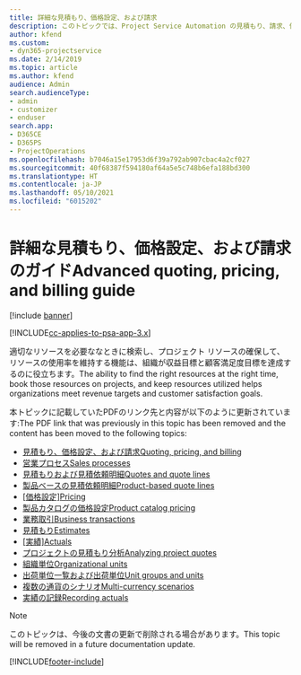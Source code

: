 ```yaml
---
title: 詳細な見積もり、価格設定、および請求
description: このトピックでは、Project Service Automation の見積もり、請求、価格設定に関する情報を提供します。
author: kfend
ms.custom:
- dyn365-projectservice
ms.date: 2/14/2019
ms.topic: article
ms.author: kfend
audience: Admin
search.audienceType:
- admin
- customizer
- enduser
search.app:
- D365CE
- D365PS
- ProjectOperations
ms.openlocfilehash: b7046a15e17953d6f39a792ab907cbac4a2cf027
ms.sourcegitcommit: 40f68387f594180af64a5e5c748b6efa188bd300
ms.translationtype: HT
ms.contentlocale: ja-JP
ms.lasthandoff: 05/10/2021
ms.locfileid: "6015202"
---
```

# <a name="advanced-quoting-pricing-and-billing-guide"></a><span data-ttu-id="c9936-103">詳細な見積もり、価格設定、および請求のガイド</span><span class="sxs-lookup"><span data-stu-id="c9936-103">Advanced quoting, pricing, and billing guide</span></span>

[!include [banner](../../includes/psa-now-project-operations.md)]

[!INCLUDE[cc-applies-to-psa-app-3.x](../../includes/cc-applies-to-psa-app-3x.md)]

<span data-ttu-id="c9936-104">適切なリソースを必要ななときに検索し、プロジェクト リソースの確保して、リソースの使用率を維持する機能は、組織が収益目標と顧客満足度目標を達成するのに役立ちます。</span><span class="sxs-lookup"><span data-stu-id="c9936-104">The ability to find the right resources at the right time, book those resources on projects, and keep resources utilized helps organizations meet revenue targets and customer satisfaction goals.</span></span> 

<span data-ttu-id="c9936-105">本トピックに記載していたPDFのリンク先と内容が以下のように更新されています:</span><span class="sxs-lookup"><span data-stu-id="c9936-105">The PDF link that was previously in this topic has been removed and the content has been moved to the following topics:</span></span>

- [<span data-ttu-id="c9936-106">見積もり、価格設定、および請求</span><span class="sxs-lookup"><span data-stu-id="c9936-106">Quoting, pricing, and billing</span></span>](../quote-bill-price.md)
- [<span data-ttu-id="c9936-107">営業プロセス</span><span class="sxs-lookup"><span data-stu-id="c9936-107">Sales processes</span></span>](../basic-sales-process.md)
- [<span data-ttu-id="c9936-108">見積もりおよび見積依頼明細</span><span class="sxs-lookup"><span data-stu-id="c9936-108">Quotes and quote lines</span></span>](../basic-quote-lines.md)
- [<span data-ttu-id="c9936-109">製品ベースの見積依頼明細</span><span class="sxs-lookup"><span data-stu-id="c9936-109">Product-based quote lines</span></span>](../product-based-quote-lines.md)
- <span data-ttu-id="c9936-110">[[価格設定]](../basic-pricing.md)</span><span class="sxs-lookup"><span data-stu-id="c9936-110">[Pricing](../basic-pricing.md)</span></span>
- [<span data-ttu-id="c9936-111">製品カタログの価格設定</span><span class="sxs-lookup"><span data-stu-id="c9936-111">Product catalog pricing</span></span>](../product-catalog-pricing.md)
- [<span data-ttu-id="c9936-112">業務取引</span><span class="sxs-lookup"><span data-stu-id="c9936-112">Business transactions</span></span>](../basic-business-transactions.md)
- [<span data-ttu-id="c9936-113">見積もり</span><span class="sxs-lookup"><span data-stu-id="c9936-113">Estimates</span></span>](../estimates.md)
- <span data-ttu-id="c9936-114">[[実績]](../actuals.md)</span><span class="sxs-lookup"><span data-stu-id="c9936-114">[Actuals](../actuals.md)</span></span>
- [<span data-ttu-id="c9936-115">プロジェクトの見積もり分析</span><span class="sxs-lookup"><span data-stu-id="c9936-115">Analyzing project quotes</span></span>](../basic-analyzing-quotes.md)
- [<span data-ttu-id="c9936-116">組織単位</span><span class="sxs-lookup"><span data-stu-id="c9936-116">Organizational units</span></span>](../advanced-organizational.md)
- [<span data-ttu-id="c9936-117">出荷単位一覧および出荷単位</span><span class="sxs-lookup"><span data-stu-id="c9936-117">Unit groups and units</span></span>](../advanced-units.md)
- [<span data-ttu-id="c9936-118">複数の通貨のシナリオ</span><span class="sxs-lookup"><span data-stu-id="c9936-118">Multi-currency scenarios</span></span>](../advanced-currency.md)
- [<span data-ttu-id="c9936-119">実績の記録</span><span class="sxs-lookup"><span data-stu-id="c9936-119">Recording actuals</span></span>](../advanced-actuals.md)

> [!NOTE]
> <span data-ttu-id="c9936-120">このトピックは、今後の文書の更新で削除される場合があります。</span><span class="sxs-lookup"><span data-stu-id="c9936-120">This topic will be removed in a future documentation update.</span></span> 


[!INCLUDE[footer-include](../../includes/footer-banner.md)]